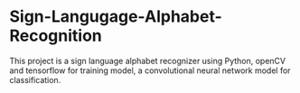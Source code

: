 # Sign-Langugage-Alphabet-Recognition
This project is a sign language alphabet recognizer using Python, openCV and tensorflow for training  model, a convolutional neural network model for classification.
